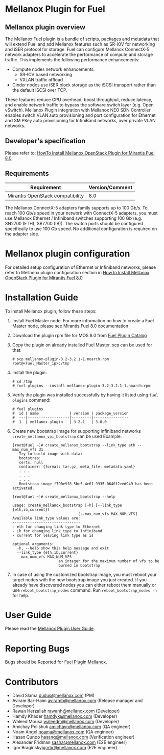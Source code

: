 Mellanox Plugin for Fuel
=======================

Mellanox plugin overview
------------------------

The Mellanox Fuel plugin is a bundle of scripts, packages and metadata that will extend Fuel
and add Mellanox features such as SR-IOV for networking and iSER protocol for storage.
Fuel can configure Mellanox ConnectX-5 network adapters to accelerate the performance of
compute and storage traffic.
This implements the following performance enhancements:

-  Compute nodes network enhancements:
    -    SR-IOV based networking
    -    VXLAN traffic offload
-  Cinder nodes use iSER block storage as the iSCSI transport rather than the default iSCSI over
TCP.

These features reduce CPU overhead, boost throughput, reduce latency, and enable network traffic
to bypass the software switch layer (e.g. Open vSwitch). Mellanox Plugin integration with Mellanox
NEO SDN Controller enables switch VLAN auto provisioning and port configuration for Ethernet and SM
PKey auto provisioning for InfiniBand networks, over private VLAN networks.

Developer's specification
-------------------------

Please refer to:
[HowTo Install Mellanox OpenStack Plugin for Mirantis Fuel
 8.0](https://community.mellanox.com/docs/DOC-2435)

Requirements
------------

| Requirement                      | Version/Comment |
|----------------------------------|-----------------|
| Mirantis OpenStack compatibility |  8.0            |

The Mellanox ConnectX-5 adapters family supports up to 100 Gb/s. To reach 100 Gb/s speed in your
network with ConnectX-5 adapters, you must use Mellanox Ethernet / Infiniband switches supporting
100 Gb (e.g. SN2700 (ETH), SB7700 (IB)). The switch ports should be configured specifically to
use 100 Gb speed. No additional configuration is required on the adapter side.

Mellanox plugin configuration
=============================

For detailed setup configuration of Ethernet or Infiniband networks, please refer to Mellanox plugin
configuration section in
[HowTo Install Mellanox OpenStack Plugin for Mirantis Fuel
 8.0](https://community.mellanox.com/docs/DOC-2435)

Installation Guide
==================

To install Mellanox plugin, follow these steps:

1. Install Fuel Master node. For more information on how to create a Fuel Master node, please see
[Mirantis Fuel 8.0 documentation](https://docs.mirantis.com/openstack/fuel/fuel-8.0/)


2. Download the plugin rpm file for MOS 8.0 from
[Fuel Plugin Catalog](https://www.mirantis.com/products/openstack-drivers-and-plugins/fuel-plugins)


3. Copy the plugin on already installed Fuel Master. scp can be used for that:

     ```
     # scp mellanox-plugin-3.2-3.2.1-1.noarch.rpm root@<Fuel_Master_ip>:/tmp
     ```

4. Install the plugin:

     ```
     # cd /tmp
     # fuel plugins --install mellanox-plugin-3.2-3.2.1-1.noarch.rpm
     ```

5. Verify the plugin was installed successfully by having it listed using ``fuel plugins`` command:

     ```
     # fuel plugins
     #  id | name              | version | package_version
     #  ---|-------------------|---------|----------------
     #  1  | mellanox-plugin   | 3.2.1   | 3.0.0
     ```

6. Create new bootstrap image for supporting infiniband networks ``create_mellanox_vpi_bootstrap``
can be used
    Example:

     ```
     [root@fuel ~]# create_mellanox_bootstrap --link_type eth --max_num_vfs 31
        Try to build image with data:
        bootstrap:
        certs: null
        container: {format: tar.gz, meta_file: metadata.yaml}
        . . .
        . . .
        . . .
        Bootstrap image f790e9f8-5bc5-4e61-9935-0640f2eed949 has been activated.

     [root@fuel ~]# create_mellanox_bootstrap --help

     usage: create_mellanox_bootstrap [-h] [--link_type {eth,ib,current}]
                                   [--max_num_vfs MAX_NUM_VFS]
     Available link_type values are:
     -------------------------------
     - eth for changing link type to Ethernet
     - ib for changing link type to Infiniband
     - current for leaving link type as is

     optional arguments:
       -h, --help show this help message and exit
       --link_type {eth,ib,current}
       --max_num_vfs MAX_NUM_VFS
                          an integer for the maximum number of vfs to be
                          burned in bootstrap
     ```

7. In case of using the customized bootstrap image, you must reboot your target nodes with the
new bootstrap image you just created. If you already have discovered nodes you can either reboot
them manually or use `reboot_bootstrap_nodes` command.  Run `reboot_bootstrap_nodes -h` for help.

User Guide
==========

Please read the [Mellanox Plugin User Guide](doc/source).

Reporting Bugs
==============

Bugs should be Reported for [Fuel Plugin Mellanox](https://launchpad.net/~fuel-plugin-mellanox).

Contributors
============

* David Slama <dudus@mellanox.com> (PM)
* Aviram Bar-Haim <aviramb@mellanox.com> (Release manager and Developer)
* Rawan Herzallah <rawanh@mellanox.com> (Developer)
* Hamdy Khader <hamdyk@mellanox.com> (Developer)
* Waleed Mousa <waleedm@mellanox.com> (Developer)
* Amichay Polishuk <amichayp@mellanox.com> (QA engineer)
* Noam Angel <noama@mellanox.com> (QA engineer)
* Hasan Qunoo <hasanq@mellanox.com> (Verification engineer)
* Alexander Fridman <sasha@mellanox.com> (E2E engineer)
* Igor Braginsky<igorbr@mellanox.com> (E2E engineer)
